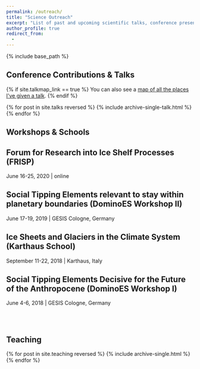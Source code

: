 ```yaml
---
permalink: /outreach/
title: "Science Outreach"
excerpt: "List of past and upcoming scientific talks, conference presentations, workshops, and taught courses."
author_profile: true
redirect_from: 
  - 
---
```


{% include base_path %}

## Conference Contributions & Talks
{% if site.talkmap_link == true %}
  You can also see a [map of all the places I've given a talk](talkmap).
{% endif %}

{% for post in site.talks reversed %}
  {% include archive-single-talk.html %}
{% endfor %}

## Workshops & Schools
<h2 class="archive__item-title" itemprop="headline">Forum for Research into Ice Shelf Processes (FRISP)</h2>
<p class="page__meta"><i class="fa fa-calendar" aria-hidden="true"></i> June 16-25, 2020 | online</p>

<h2 class="archive__item-title" itemprop="headline">Social Tipping Elements relevant to stay within planetary boundaries (DominoES Workshop II)</h2>
<p class="page__meta"><i class="fa fa-calendar" aria-hidden="true"></i> June 17-19, 2019 | GESIS Cologne, Germany</p>

<h2 class="archive__item-title" itemprop="headline">Ice Sheets and Glaciers in the Climate System (Karthaus School)</h2>
<p class="page__meta"><i class="fa fa-calendar" aria-hidden="true"></i> September 11-22, 2018 | Karthaus, Italy</p>

<h2 class="archive__item-title" itemprop="headline">Social Tipping Elements Decisive for the Future of the Anthropocene (DominoES Workshop I)</h2>
<p class="page__meta"><i class="fa fa-calendar" aria-hidden="true"></i> June 4-6, 2018 | GESIS Cologne, Germany</p><br /><br />

## Teaching
{% for post in site.teaching reversed %}
  {% include archive-single.html %}
{% endfor %}
